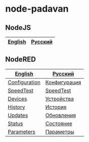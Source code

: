 # node-padavan

## NodeJS

| [English](en-US/README.md) | [Русский](ru/README.md)
| --- | ---

## NodeRED

| [English](en-US/node-red/README.md) | [Русский](ru/node-red/README.md)
| --- | ---
| [Configuration](en-US/node-red/config.md) | [Конфигурация](ru/node-red/config.md)
| [SpeedTest](en-US/node-red/speedtest.md) | [SpeedTest](ru/node-red/speedtest.md)
| [Devices](en-US/node-red/devices.md) | [Устройства](ru/node-red/devices.md)
| [History](en-US/node-red/history.md) | [История](ru/node-red/history.md)
| [Updates](en-US/node-red/upgrade.md) | [Обновления](ru/node-red/upgrade.md)
| [Status](en-US/node-red/system.md) | [Состояние](ru/node-red/system.md)
| [Parameters](en-US/node-red/params.md) | [Параметры](ru/node-red/params.md)
